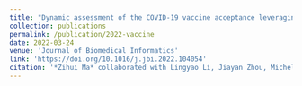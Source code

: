```yaml
---
title: "Dynamic assessment of the COVID-19 vaccine acceptance leveraging social media data"
collection: publications
permalink: /publication/2022-vaccine
date: 2022-03-24
venue: 'Journal of Biomedical Informatics'
link: 'https://doi.org/10.1016/j.jbi.2022.104054'
citation: '*Zihui Ma* collaborated with Lingyao Li, Jiayan Zhou, Michelle T. Bensi, Molly A. Hall, and Gregory B. Baecher. 2020. &quot;Dynamic assessment of the COVID-19 vaccine acceptance leveraging social media data.&quot; <i>Journal of Biomedical Informatics</i> 129, 104054. https://doi.org/10.1016/j.jbi.2022.104054'
---
```

